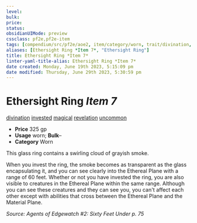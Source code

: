 ```yaml
---
level:
bulk:
price:
status:
obsidianUIMode: preview
cssclass: pf2e,pf2e-item
tags: [compendium/src/pf2e/aoe2, item/category/worn, trait/divination, trait/invested, trait/magical, trait/revelation, trait/uncommon]
aliases: [Ethersight Ring *Item 7*, "Ethersight Ring"]
title: Ethersight Ring *Item 7*
linter-yaml-title-alias: Ethersight Ring *Item 7*
date created: Monday, June 19th 2023, 5:15:09 pm
date modified: Thursday, June 29th 2023, 5:30:59 pm
---
```


# Ethersight Ring *Item 7*

[divination](rules/traits/divination.md) [invested](rules/traits/invested.md) [magical](rules/traits/magical.md) [revelation](rules/traits/revelation.md) [uncommon](rules/traits/uncommon.md)  

- **Price** 325 gp
- **Usage** worn; **Bulk**–
- **Category** Worn

This glass ring contains a swirling cloud of grayish smoke.

When you invest the ring, the smoke becomes as transparent as the glass encapsulating it, and you can see clearly into the Ethereal Plane with a range of 60 feet. Whether or not you have invested the ring, you are also visible to creatures in the Ethereal Plane within the same range. Although you can see these creatures and they can see you, you can't affect each other except with abilities that cross between the Ethereal Plane and the Material Plane.

*Source: Agents of Edgewatch #2: Sixty Feet Under p. 75*
